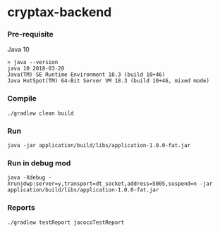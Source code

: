 # cryptax-backend

### Pre-requisite

Java 10

```
> java --version
java 10 2018-03-20
Java(TM) SE Runtime Environment 18.3 (build 10+46)
Java HotSpot(TM) 64-Bit Server VM 18.3 (build 10+46, mixed mode)
```

### Compile

`./gradlew clean build`

### Run

`java -jar application/build/libs/application-1.0.0-fat.jar`

### Run in debug mod

`java -Xdebug -Xrunjdwp:server=y,transport=dt_socket,address=5005,suspend=n -jar application/build/libs/application-1.0.0-fat.jar`

### Reports

`./gradlew testReport jacocoTestReport`
